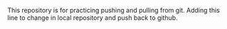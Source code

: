 This repository is for practicing pushing and pulling from git. 
Adding this line to change in local repository and push back to github. 